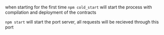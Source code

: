 when starting for the first time `npm cold_start` will start the process with compilation and deployment of the contracts

`npm start` will start the port server, all requests will be recieved through this port